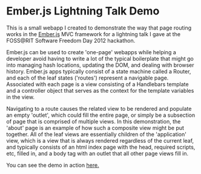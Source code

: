 Ember.js Lightning Talk Demo
============================

This is a small webapp I created to demonstrate the way that page routing works in the [Ember.js](http://emberjs.com) MVC framework for a lightning talk I gave at the FOSS@RIT Software Freedom Day 2012 hackathon.

Ember.js can be used to create 'one-page' webapps while helping a developer avoid having to write a lot of the typical boilerplate that might go into managing hash locations, updating the DOM, and dealing with browser history.  Ember.js apps typically consist of a state machine called a Router, and each of the leaf states ('routes') represent a navigable page.  Associated with each page is a view consisting of a Handlebars template and a controller object that serves as the context for the template variables in the view.  

Navigating to a route causes the related view to be rendered and populate an empty 'outlet', which could fill the entire page, or simply be a subsection of page that is comprised of multiple views. In this demonstration, the 'about' page is an example of how such a composite view might be put together.  All of the leaf views are essentially children of the 'application' view, which is a view that is always rendered regardless of the current leaf, and typically consists of an html index page with the head, required scripts, etc, filled in, and a body tag with an outlet that all other page views fill in.

You can see the demo in action [here.](http://mansam.github.com/emberdemo/)